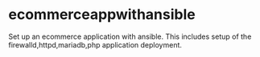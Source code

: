 # ecommerceappwithansible
Set up an ecommerce application with ansible. This includes setup of the firewalld,httpd,mariadb,php application deployment.
